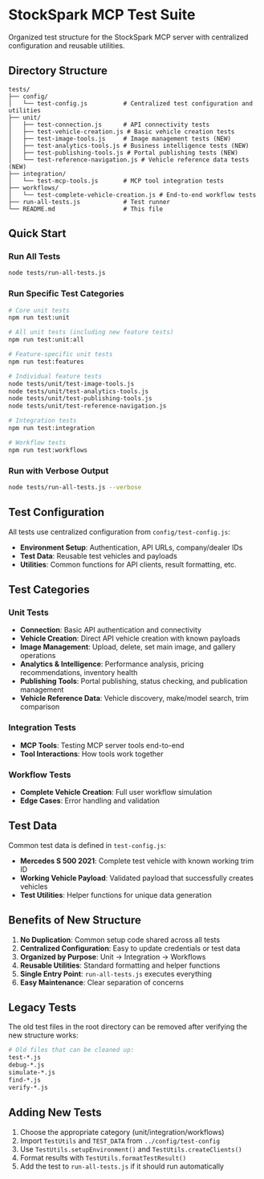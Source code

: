 # StockSpark MCP Test Suite

Organized test structure for the StockSpark MCP server with centralized configuration and reusable utilities.

## Directory Structure

```
tests/
├── config/
│   └── test-config.js          # Centralized test configuration and utilities
├── unit/
│   ├── test-connection.js      # API connectivity tests
│   ├── test-vehicle-creation.js # Basic vehicle creation tests
│   ├── test-image-tools.js     # Image management tests (NEW)
│   ├── test-analytics-tools.js # Business intelligence tests (NEW)
│   ├── test-publishing-tools.js # Portal publishing tests (NEW)
│   └── test-reference-navigation.js # Vehicle reference data tests (NEW)
├── integration/
│   └── test-mcp-tools.js       # MCP tool integration tests
├── workflows/
│   └── test-complete-vehicle-creation.js # End-to-end workflow tests
├── run-all-tests.js            # Test runner
└── README.md                   # This file
```

## Quick Start

### Run All Tests
```bash
node tests/run-all-tests.js
```

### Run Specific Test Categories
```bash
# Core unit tests
npm run test:unit

# All unit tests (including new feature tests)
npm run test:unit:all

# Feature-specific unit tests
npm run test:features

# Individual feature tests
node tests/unit/test-image-tools.js
node tests/unit/test-analytics-tools.js
node tests/unit/test-publishing-tools.js
node tests/unit/test-reference-navigation.js

# Integration tests
npm run test:integration

# Workflow tests
npm run test:workflows
```

### Run with Verbose Output
```bash
node tests/run-all-tests.js --verbose
```

## Test Configuration

All tests use centralized configuration from `config/test-config.js`:

- **Environment Setup**: Authentication, API URLs, company/dealer IDs
- **Test Data**: Reusable test vehicles and payloads
- **Utilities**: Common functions for API clients, result formatting, etc.

## Test Categories

### Unit Tests
- **Connection**: Basic API authentication and connectivity
- **Vehicle Creation**: Direct API vehicle creation with known payloads
- **Image Management**: Upload, delete, set main image, and gallery operations
- **Analytics & Intelligence**: Performance analysis, pricing recommendations, inventory health
- **Publishing Tools**: Portal publishing, status checking, and publication management
- **Vehicle Reference Data**: Vehicle discovery, make/model search, trim comparison

### Integration Tests  
- **MCP Tools**: Testing MCP server tools end-to-end
- **Tool Interactions**: How tools work together

### Workflow Tests
- **Complete Vehicle Creation**: Full user workflow simulation
- **Edge Cases**: Error handling and validation

## Test Data

Common test data is defined in `test-config.js`:

- **Mercedes S 500 2021**: Complete test vehicle with known working trim ID
- **Working Vehicle Payload**: Validated payload that successfully creates vehicles
- **Test Utilities**: Helper functions for unique data generation

## Benefits of New Structure

1. **No Duplication**: Common setup code shared across all tests
2. **Centralized Configuration**: Easy to update credentials or test data
3. **Organized by Purpose**: Unit → Integration → Workflows
4. **Reusable Utilities**: Standard formatting and helper functions
5. **Single Entry Point**: `run-all-tests.js` executes everything
6. **Easy Maintenance**: Clear separation of concerns

## Legacy Tests

The old test files in the root directory can be removed after verifying the new structure works:

```bash
# Old files that can be cleaned up:
test-*.js
debug-*.js
simulate-*.js
find-*.js
verify-*.js
```

## Adding New Tests

1. Choose the appropriate category (unit/integration/workflows)
2. Import `TestUtils` and `TEST_DATA` from `../config/test-config`
3. Use `TestUtils.setupEnvironment()` and `TestUtils.createClients()`
4. Format results with `TestUtils.formatTestResult()`
5. Add the test to `run-all-tests.js` if it should run automatically